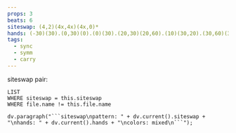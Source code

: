 ```yaml
---
props: 3
beats: 6
siteswap: (4,2)(4x,4x)(4x,0)*
hands: (-30)(30).(0,30)(0).(0)(30).(20,30)(20,60).(10)(30,20).(30,60)(30,20).
tags:
  - sync
  - symm
  - carry
---
```


siteswap pair:
```dataview
LIST
WHERE siteswap = this.siteswap
WHERE file.name != this.file.name
```
```dataviewjs
dv.paragraph("```siteswap\npattern: " + dv.current().siteswap + "\nhands: " + dv.current().hands + "\ncolors: mixed\n```");
```
